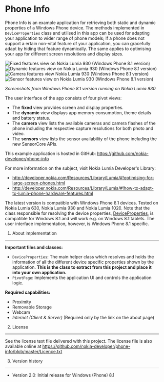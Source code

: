 Phone Info
==========

Phone Info is an example application for retrieving both static and dynamic
properties of a Windows Phone device. The methods implemented in
`DeviceProperties` class and utilised in this app can be used for adapting your
application to wider range of phone models; If a phone does not support a 
ertain non-vital feature of your application, you can gracefully adapt by hiding
that feature dynamically. The same applies to optimising your app for different
screen resolutions and display sizes.

![Fixed features view on Nokia Lumia 930 (Windows Phone 8.1 version)](https://raw.github.com/nokia-developer/phone-info/master/doc/screenshots_wp8_1/pi_fixed_small.png)&nbsp;
![Dynamic features view on Nokia Lumia 930 (Windows Phone 8.1 version)](https://raw.github.com/nokia-developer/phone-info/master/doc/screenshots_wp8_1/pi_dynamic_small.png)&nbsp;
![Camera features view Nokia Lumia 930 (Windows Phone 8.1 version)](https://raw.github.com/nokia-developer/phone-info/master/doc/screenshots_wp8_1/pi_camera_1_small.png)&nbsp;
![Sensor features view on Nokia Lumia 930 (Windows Phone 8.1 version)](https://raw.github.com/nokia-developer/phone-info/master/doc/screenshots_wp8_1/pi_sensors_2_small.png)

*Screenshots from Windows Phone 8.1 version running on Nokia Lumia 930.*

The user interface of the app consists of four pivot views:

* The **fixed** view provides screen and display properties.
* The **dynamic** view displays app memory consumption, theme details and
  battery status.
* The **camera** view lists the available cameras and camera flashes of the
  phone including the respective capture resolutions for both photo and video.
* The **sensors** view lists the sensor availability of the phone including the
  new SensorCore APIs.

This example application is hosted in GitHub:
https://github.com/nokia-developer/phone-info

For more information on the subject, visit Nokia Lumia Developer's Library:

* http://developer.nokia.com/Resources/Library/Lumia/#!optimising-for-large-screen-phones.html
* http://developer.nokia.com/Resources/Library/Lumia/#!how-to-adapt-to-lumia-phone-hardware-features.html

The latest version is compatible with Windows Phone 8.1 devices. Tested on Nokia
Lumia 630, Nokia Lumia 930 and Nokia Lumia 1020. Note that the class responsible
for resolving the device properties,
[DeviceProperties](https://github.com/nokia-developer/phone-info/blob/master/PhoneInfoWP8_1/PhoneInfo/DeviceProperties.cs),
is compatible for Windows 8.1 and will work e.g. on Windows 8.1 tablets. The
user interface implementation, however, is Windows Phone 8.1 specific.


1. About implementation
-------------------------------------------------------------------------------

**Important files and classes:**

* `DeviceProperties`: The main helper class which resolves and holds the
  information of all the different device specific properties shown by the
  application. **This is the class to extract from this project and place it
  into your own application.**
* `PivotPage`: Implements the application UI and controls the application logic.

**Required capabilities:**

* Proximity
* Removable Storage
* Webcam
* *Internet (Client & Server)* (Required only by the link on the about page)


2. License
-------------------------------------------------------------------------------

See the license text file delivered with this project. The license file is also
available online at
https://github.com/nokia-developer/phone-info/blob/master/Licence.txt


3. Version history
-------------------------------------------------------------------------------

* Version 2.0: Initial release for Windows (Phone) 8.1

